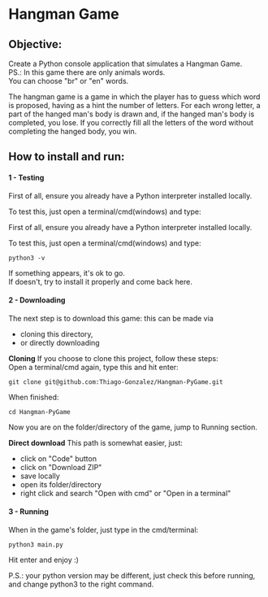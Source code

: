 # Hangman Game
## Objective:
Create a Python console application that simulates a Hangman Game. <br>
PS.: In this game there are only animals words. <br>
You can choose "br" or "en" words.

The hangman game is a game in which the player has to guess which word is proposed, having as a hint the number of letters. For each wrong letter, a part of the hanged man's body is drawn and, if the hanged man's body is completed, you lose. If you correctly fill all the letters of the word without completing the hanged body, you win.
## How to install and run:
#### 1 - Testing

First of all, ensure you already have a Python interpreter installed locally.

To test this, just open a terminal/cmd(windows) and type:

First of all, ensure you already have a Python interpreter installed locally.

To test this, just open a terminal/cmd(windows) and type:
```
python3 -v
```
If something appears, it's ok to go.<br>
If doesn't, try to install it properly and come back here.

#### 2 - Downloading
The next step is to download this game: this can be made via
- cloning this directory,
- or directly downloading

**Cloning**
If you choose to clone this project, follow these steps:<br>
Open a terminal/cmd again, type this and hit enter:
```
git clone git@github.com:Thiago-Gonzalez/Hangman-PyGame.git
```
When finished:
```
cd Hangman-PyGame
```
Now you are on the folder/directory of the game, jump to Running section.

**Direct download**
This path is somewhat easier, just:
- click on "Code" button
- click on "Download ZIP"
- save locally
- open its folder/directory
- right click and search "Open with cmd" or "Open in a terminal"

#### 3 - Running
When in the game's folder, just type in the cmd/terminal:
```
python3 main.py
```
Hit enter and enjoy :)

P.S.: your python version may be different, just check this before running, and change python3 to the right command.
